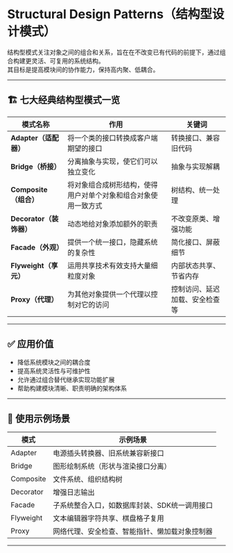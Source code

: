 # Structural Design Patterns（结构型设计模式）

结构型模式关注对象之间的组合和关系，旨在在不改变已有代码的前提下，通过组合构建更灵活、可复用的系统结构。  
其目标是提高模块间的协作能力，保持高内聚、低耦合。

---

## 🏗️ 七大经典结构型模式一览

| 模式名称 | 作用 | 关键词 |
|----------|------|--------|
| **Adapter（适配器）** | 将一个类的接口转换成客户端期望的接口 | 转换接口、兼容旧代码 |
| **Bridge（桥接）** | 分离抽象与实现，使它们可以独立变化 | 抽象与实现解耦 |
| **Composite（组合）** | 将对象组合成树形结构，使得用户对单个对象和组合对象使用一致方式 | 树结构、统一处理 |
| **Decorator（装饰器）** | 动态地给对象添加额外的职责 | 不改变原类、增强功能 |
| **Facade（外观）** | 提供一个统一接口，隐藏系统的复杂性 | 简化接口、屏蔽细节 |
| **Flyweight（享元）** | 运用共享技术有效支持大量细粒度对象 | 内部状态共享、节省内存 |
| **Proxy（代理）** | 为其他对象提供一个代理以控制对它的访问 | 控制访问、延迟加载、安全检查等 |

---

## ✅ 应用价值

- 降低系统模块之间的耦合度
- 提高系统灵活性与可维护性
- 允许通过组合替代继承实现功能扩展
- 帮助构建模块清晰、职责明确的架构体系

---

## 🎯 使用示例场景

| 模式 | 示例场景 |
|------|----------|
| Adapter | 电源插头转换器、旧系统兼容新接口 |
| Bridge | 图形绘制系统（形状与渲染接口分离） |
| Composite | 文件系统、组织结构树 |
| Decorator | 增强日志输出 |
| Facade | 子系统整合入口，如数据库封装、SDK统一调用接口 |
| Flyweight | 文本编辑器字符共享、棋盘格子复用 |
| Proxy | 网络代理、安全检查、智能指针、懒加载对象控制器 |

---